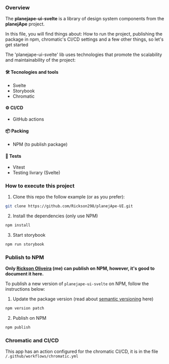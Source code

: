 ### Overview

The **planejape-ui-svelte** is a library of design system components from the **planejApe** project.

In this file, you will find things about: How to run the project, publishing the package in
npm, chromatic's CI/CD settings and a few other things, so let's get started

The 'planejape-ui-svelte' lib uses technologies that promote the scalability and maintainability of the project:

#### 🛠️ Tecnologies and tools

- Svelte
- Storybook
- Chromatic

#### ⚙️ CI/CD

- GitHub actions

#### 📦 Packing

- NPM (to publish package)

#### 📝 Tests

- Vitest
- Testing livrary (Svelte)

### How to execute this project

1. Clone this repo the follow example (or as you prefer):

```bash
git clone https://github.com/Rickson298/planejApe-UI.git
```

2. Install the dependencies (only use NPM)

```bash
npm install
```

3. Start storybook

```bash
npm run storybook
```

### Publish to NPM

**Only [Rickson Oliveira](https://github.com/Rickson298) (me) can publish on NPM, however, it's good to document it here.**

To publish a new version of `planejape-ui-svelte` on NPM, follow the instructions below:

1. Update the package version (read about [semantic versioning](https://docs.npmjs.com/about-semantic-versioning) here)

```bash
npm version patch
```

2. Publish on NPM

```bash
npm publish
```

### Chromatic and CI/CD

This app has an action configured for the chromatic CI/CD, it is in the file `/.github/workflows/chromatic.yml`
